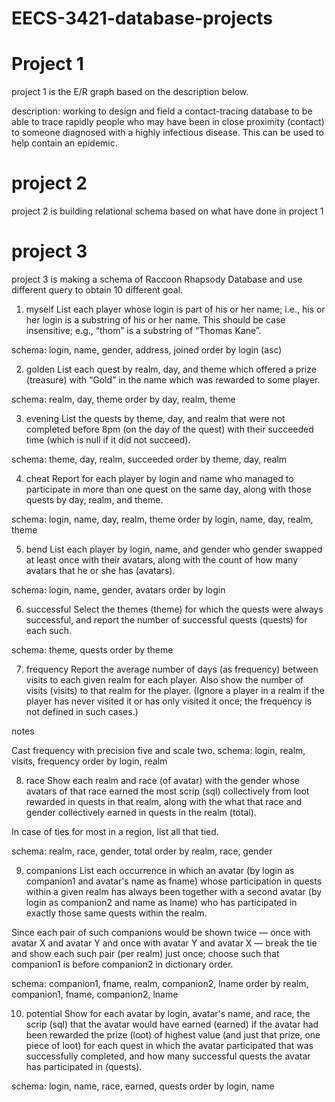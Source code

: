 # EECS-3421-database-projects
# Project 1
project 1 is the E/R graph based on the description below.

description: working to design and field a contact-tracing database to be able to trace rapidly people who may have been in close proximity (contact) to someone diagnosed with a highly infectious disease. This can be used to help contain an epidemic.

# project 2
project 2 is building relational schema based on what have done in project 1

# project 3

project 3 is making a schema of Raccoon Rhapsody Database and use different query to obtain 10 different goal.

1. myself
List each player whose login is part of his or her name; i.e., his or her login is a substring of his or her name. This should be case insensitive; e.g., “thom” is a substring of “Thomas Kane”.

schema: login, name, gender, address, joined
order by login (asc)


2. golden
List each quest by realm, day, and theme which offered a prize (treasure) with “Gold” in the name which was rewarded to some player.

schema: realm, day, theme
order by day, realm, theme


3. evening
List the quests by theme, day, and realm that were not completed before 8pm (on the day of the quest) with their succeeded time (which is null if it did not succeed).

schema: theme, day, realm, succeeded
order by theme, day, realm


4. cheat
Report for each player by login and name who managed to participate in more than one quest on the same day, along with those quests by day, realm, and theme.

schema: login, name, day, realm, theme
order by login, name, day, realm, theme


5. bend
List each player by login, name, and gender who gender swapped at least once with their avatars, along with the count of how many avatars that he or she has (avatars).

schema: login, name, gender, avatars
order by login



6. successful
Select the themes (theme) for which the quests were always successful, and report the number of successful quests (quests) for each such.

schema: theme, quests
order by theme



7. frequency
Report the average number of days (as frequency) between visits to each given realm for each player. Also show the number of visits (visits) to that realm for the player. (Ignore a player in a realm if the player has never visited it or has only visited it once; the frequency is not defined in such cases.)

notes

Cast frequency with precision five and scale two.
schema: login, realm, visits, frequency
order by login, realm



8. race
Show each realm and race (of avatar) with the gender whose avatars of that race earned the most scrip (sql) collectively from loot rewarded in quests in that realm, along with the what that race and gender collectively earned in quests in the realm (total).

In case of ties for most in a region, list all that tied.

schema: realm, race, gender, total
order by realm, race, gender



9. companions
List each occurrence in which an avatar (by login as companion1 and avatar's name as fname) whose participation in quests within a given realm has always been together with a second avatar (by login as companion2 and name as lname) who has participated in exactly those same quests within the realm.

Since each pair of such companions would be shown twice — once with avatar X and avatar Y and once with avatar Y and avatar X — break the tie and show each such pair (per realm) just once; choose such that companion1 is before companion2 in dictionary order.

schema: companion1, fname, realm, companion2, lname
order by realm, companion1, fname, companion2, lname



10. potential
Show for each avatar by login, avatar's name, and race, the scrip (sql) that the avatar would have earned (earned) if the avatar had been rewarded the prize (loot) of highest value (and just that prize, one piece of loot) for each quest in which the avatar participated that was successfully completed, and how many successful quests the avatar has participated in (quests).

schema: login, name, race, earned, quests
order by login, name
